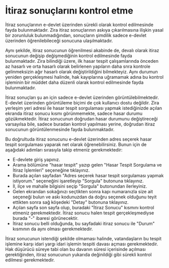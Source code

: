 # İtiraz sonuçlarını kontrol etme  
İtiraz sonuçlarının e-devlet üzerinden sürekli olarak kontrol edilmesinde fayda bulunmaktadır. Zira itiraz sonuçlarının askıya çıkarılmasına ilişkin yasal bir zorunluluk bulunmadığından, sonuçların şimdilik sadece e-devlet üzerinden öğrenilebileceği sonucuna ulaşılmaktadır.
  
Aynı şekilde, itiraz sonucunun öğrenilmesi akabinde de, devalı olarak itiraz sonucunun değişip değişmediğinin kontrol edilmesinde fayda bulunmaktadır. Zira bilindiği üzere, ilk hasar tespit çalışamlarında önceden az hasarlı ve orta hasarlı olarak belirlenen yapıların daha snra kontrole gelinmeksizin ağır hasarlı olarak değiştirildiğini bilmekteyiz. Aynı durumun yeniden gerçekleşmesi halinde, hak kayıplarına uğramamak adına bu kontrol işleminin bir müddet daha düzenli olarak kontrol edilmesinde fayda bulunmaktadır.  
  
İtiraz sonuçları şu an için sadece e-devlet üzerinden görüntülebilmektedir. E-devlet üzerinden görüntüleme biçimi de çok kullanıcı dostu değildir. Zira yerleşim yeri adresi ile hasar tespit sorgulaması yapmak istediğinizde açılan ekranda itiraz sonucu kısmı görünmemekte, sadece hasar durumu gözükmektedir. İtiraz sonucunun doğrudan hasar durumunu değiştireceği varsayılsa bile, sadece buradan kontrol yapılması yerine, doğrudan itiraz sonucunun görüntülenmesinde fayda bulunmaktadır.  
  
Bu doğrultuda itiraz sonucunu e-devlet üzerinden adres seçerek hasar tespit sorgulaması yaparak net olarak öğrenebilirsiniz. Bunun için de aşağıdaki adımları sırasıyla takip etmeniz gerekmektedir:  
- E-devlete giriş yapınız.  
- Arama bölümüne "hasar tespit" yazıp gelen "Hasar Tespit Sorgulama ve İtiraz İşlemleri" seçeneğine tıklayınız.  
- Burada açılan sayfadan "Adres seçerek hasar tespit sorgulaması yapmak istiyorum." seçeneğini işaretleyip "Sorgula" butonuna tıklayınız.  
- İl, ilçe ve mahalle bilgisini seçip "Sorgula" butonundan ilerleyiniz. 
- Gelen ekrandan sokağınızı seçtikten sonra kapı numaranızla size ait seçeneği bulun ve askı kodunuzdan da doğru seçenek olduğunu teyit ettikten sonra sağ köşedeki "Detay" butonuna tıklayınız.  
- Açılan sayfa son sayfa olup, buradaki "İtiraz Sonucu" kısmını kontrol etmeniz gerekmektedir. İtiraz sonucu halen tespit gerçekleşmediyse burada "-" ibaresi görünecektir.  
- İtiraz sonucu belli olduğunda, bu sayfadaki itiraz sonucu ile "Durum" kısmının da aynı olması gerekmektedir.  

İtiraz sonucunun istendiği şekilde olmaması halinde, vatandaşların bu tespit işlemine karşı idari yargı idari işlemin tespiti davası açması gerekmektedir. Hak düşürücü süreye tabi olan bu davanın süresi içerisinde açılması gerektiğinden, itiraz sonucunun yukarıda değinildiği gibi sürekli kontrol edilmesi gerekmektedir.  
